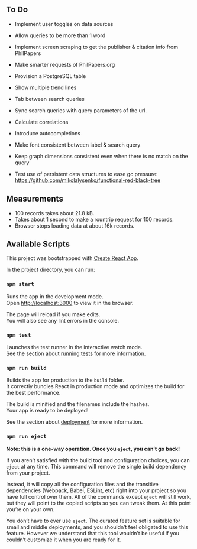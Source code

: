 ## To Do
- Implement user toggles on data sources
- Allow queries to be more than 1 word
- Implement screen scraping to get the publisher & citation info from PhilPapers
- Make smarter requests of PhilPapers.org

- Provision a PostgreSQL table

- Show multiple trend lines
- Tab between search queries
- Sync search queries with query parameters of the url.

- Calculate correlations
- Introduce autocompletions

- Make font consistent between label & search query
- Keep graph dimensions consistent even when there is no match on the query

- Test use of persistent data structures to ease gc pressure: https://github.com/mikolalysenko/functional-red-black-tree

## Measurements
- 100 records takes about 21.8 kB.
- Takes about 1 second to make a rountrip request for 100 records.
- Browser stops loading data at about 16k records.

## Available Scripts

This project was bootstrapped with [Create React App](https://github.com/facebook/create-react-app).

In the project directory, you can run:

### `npm start`

Runs the app in the development mode.<br>
Open [http://localhost:3000](http://localhost:3000) to view it in the browser.

The page will reload if you make edits.<br>
You will also see any lint errors in the console.

### `npm test`

Launches the test runner in the interactive watch mode.<br>
See the section about [running tests](https://facebook.github.io/create-react-app/docs/running-tests) for more information.

### `npm run build`

Builds the app for production to the `build` folder.<br>
It correctly bundles React in production mode and optimizes the build for the best performance.

The build is minified and the filenames include the hashes.<br>
Your app is ready to be deployed!

See the section about [deployment](https://facebook.github.io/create-react-app/docs/deployment) for more information.

### `npm run eject`

**Note: this is a one-way operation. Once you `eject`, you can’t go back!**

If you aren’t satisfied with the build tool and configuration choices, you can `eject` at any time. This command will remove the single build dependency from your project.

Instead, it will copy all the configuration files and the transitive dependencies (Webpack, Babel, ESLint, etc) right into your project so you have full control over them. All of the commands except `eject` will still work, but they will point to the copied scripts so you can tweak them. At this point you’re on your own.

You don’t have to ever use `eject`. The curated feature set is suitable for small and middle deployments, and you shouldn’t feel obligated to use this feature. However we understand that this tool wouldn’t be useful if you couldn’t customize it when you are ready for it.


